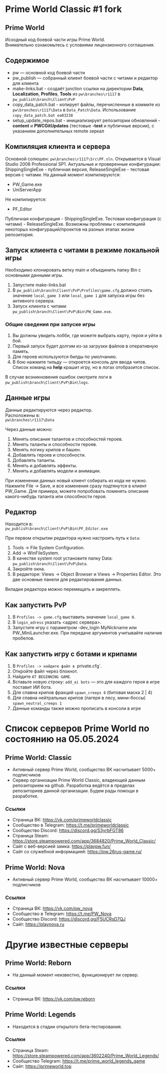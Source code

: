 # Prime World Classic #1 fork

## Prime World
Исходный код боевой части игры Prime World.  
Внимательно ознакомьтесь с условиями лицензионного соглашения.

## Содержимое
- pw — основной код боевой части
- pw_publish — собранный клиент боевой части с читами и редактор для клиента
- make-links.bat - создаёт junction ссылки на директории **Data**, **Localization**, **Profiles**, **Tools** из `pw\branches\r1117` в `pw_publish\branch\Client\PvP`
- copy_data_patch.bat - копирует файлы, перечисленные в коммите из `pw\branches\r1117\Data` в `Data_Patch\Data`. Использование `copy_data_patch.bat ea03238`
- setup_update_repos.bat - инициализирует репозитории обновлений - **content** и **PWCGitUpdates** (тестовые **-test** и публичные версии), с указанием дополнительных remote зеркал

## Компиляция клиента и сервера
Основной солюшен: `pw\branches\r1117\Src\PF.sln`. Открывается в Visual Studio 2008 Professional SP1. Актуальные и проверенные конфигурации: ShippingSingleExe - публичная версия, ReleaseSingleExe - тестовая версия с читами. На данный момент компилируются:
* PW_Game.exe
* UniServerApp

Не компилируется:
* PF_Editor

Публичная конфигурация - ShippingSingleExe. Тестовая конфигурация (с читами) - ReleaseSingleExe. Возможны проблемы с компиляцией некоторых конфигураций/проектов на разных этапах жизни репозитория.

## Запуск клиента с читами в режиме локальной игры
Необходимо клонировать ветку main и объединить папку Bin с основными данными игры.

1. Запустите make-links.bat
2. В `pw_publish\branch\Client\PvP\Profiles\game.cfg` должно стоять значение `local_game 3` или `local_game 1` для запуска игры без активного сервера.
3. Запуск клиента с читами `pw_publish\branch\Client\PvP\Bin\PW_Game.exe`.

### Общие сведения при запуске игры
1. Вы должны увидеть лобби, где можете выбрать карту, героя и уйти в бой.
2. Первый запуск будет долгим из-за загрузки файлов в оперативную память.
3. Для героев используются билды по умолчанию.
4. В бою нажмите тильду — откроется консоль для ввода читов. Список команд на **help** крашит игру, но в логах отобразится список.

В случае возникновения ошибок смотрите логи в `pw_publish\branch\Client\PvP\Bin\logs`.

## Данные игры
Данные редактируются через редактор.  
Расположены в:  
`pw\branches\r1117\Data`

Через данные можно:
1. Менять описания талантов и способностей героев.
2. Менять таланты и способности героев.
3. Менять логику крипов и башен.
4. Добавлять героев и способности.
5. Добавлять таланты.
6. Менять и добавлять эффекты.
7. Менять и добавлять модели и анимации.

При изменении данных новый клиент собирать из кода не нужно. Нажмите File -> Save, и все изменения сразу подтянутся в клиент PW_Game. Для примера, можете попробовать поменять описание какого-нибудь таланта или способности героя.

## Редактор
Находится в:  
`pw_publish\branch\Client\PvP\Bin\PF_Editor.exe`

При первом открытии редактора нужно настроить путь к `Data`:
1. Tools -> File System Configuration.
2. Add -> WinFileSystem.
3. В качестве system root установите папку Data: `pw_publish\branch\Client\PvP\Data`.
4. Закройте окна.
5. В редакторе: Views -> Object Browser и Views -> Properties Editor. Это две основные панели для редактирования данных.

Вкладки редактора можно перемещать и закреплять.

## Как запустить PvP
1. В `Profiles -> game.cfg` выставить значение `local_game 0`.
2. В `login_adress` указать <адрес сервера>.
3. Запустите игру с параметром -dev_login MyNickname или PW_MiniLauncher.exe. При передаче аргументов учитывайте наличие пробелов.

## Как запустить игру с ботами и крипами
1. В `Profiles -> найдите файл в `private.cfg`.
2. Откройте файл через блокнот.
3. Найдите `AT BEGINNING GAME`.
4. Вставьте новую строку: `add_ai bots` — это для каждого героя в игре поставит ИИ бота.
5. Для спавна крипов фракций `spawn_creeps 6` (битовая маска 2 | 4)
6. Для спавна нейтральных крипов (лагеря в лесу, мини-боссы) `spawn_neutral_creeps 1`
7. Данные команды также можно прописать в консоли в игре

# Список серверов Prime World по состоянию на 05.05.2024
## Prime World: Classic
* Активный сервер Prime World, сообщество ВК насчитывает 5000+ подписчиков
* Сервер организации Prime World Classic, владеющей данным репозиторием на github. Разработка ведётся в пределах репозиториев данной организации. Будем рады помощи в разработке.
### Ссылки
* Страница ВК: https://vk.com/primeworldclassic
* Сообщество в Telegram: https://t.me/primeworldclassic
* Сообщество Discord: https://discord.gg/S3yrbFGT86
* Страница Steam: https://store.steampowered.com/app/3684820/Prime_World_Classic/
* Сайт с веб-версией замка: https://playpw.fun/
* Сайт со служебной информацией: https://pw.26rus-game.ru/
  
## Prime World: Nova
* Активный сервер Prime World, сообщество ВК насчитывает 10000+ подписчиков
### Ссылки
* Страница ВК: https://vk.com/pw_nova
* Сообщество в Telegram: https://t.me/PW_Nova
* Сообщество Discord: https://discord.gg/F5UCRsD7QJ
* Сайт: https://playnova.ru

# Другие известные серверы
## Prime World: Reborn
* На данный момент неизвестно, функционирует ли сервер.
### Ссылки
* Страница ВК: https://vk.com/pw.reborn

## Prime World: Legends
* Находится в стадии открытого бета-тестирования.
### Ссылки
* Страница Steam: https://store.steampowered.com/app/3602240/Prime_World_Legends/
* Сообщество Telegram: https://t.me/prime_world_legends_game
* Сайт: https://primeworld.top
